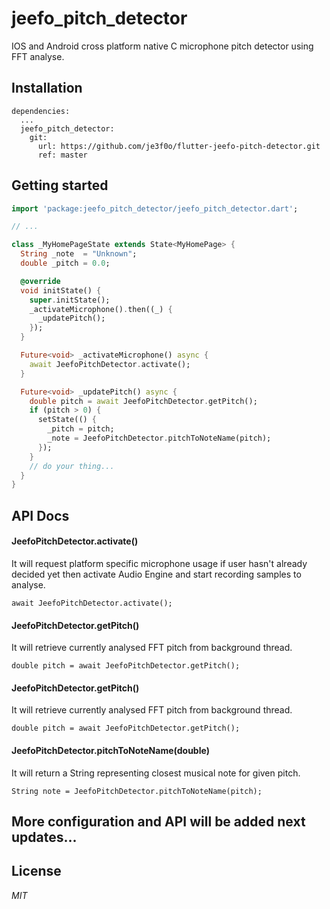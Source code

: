 # jeefo_pitch_detector

IOS and Android cross platform native C microphone pitch detector using FFT 
analyse.

## Installation
```
dependencies:
  ...
  jeefo_pitch_detector:
    git:
      url: https://github.com/je3f0o/flutter-jeefo-pitch-detector.git
      ref: master
```

## Getting started
```dart
import 'package:jeefo_pitch_detector/jeefo_pitch_detector.dart';

// ...

class _MyHomePageState extends State<MyHomePage> {
  String _note  = "Unknown";
  double _pitch = 0.0;

  @override
  void initState() {
    super.initState();
    _activateMicrophone().then((_) {
      _updatePitch();
    });
  }

  Future<void> _activateMicrophone() async {
    await JeefoPitchDetector.activate();
  }

  Future<void> _updatePitch() async {
    double pitch = await JeefoPitchDetector.getPitch();
    if (pitch > 0) {
      setState(() {
        _pitch = pitch;
        _note = JeefoPitchDetector.pitchToNoteName(pitch);
      });
    }
    // do your thing...
  }
}
```

## API Docs

#### JeefoPitchDetector.activate()
It will request platform specific microphone usage if user hasn't already 
decided yet then activate Audio Engine and start recording samples to analyse.
```
await JeefoPitchDetector.activate();
```

#### JeefoPitchDetector.getPitch()
It will retrieve currently analysed FFT pitch from background thread.
```
double pitch = await JeefoPitchDetector.getPitch();
```

#### JeefoPitchDetector.getPitch()
It will retrieve currently analysed FFT pitch from background thread.
```
double pitch = await JeefoPitchDetector.getPitch();
```

#### JeefoPitchDetector.pitchToNoteName(double)
It will return a String representing closest musical note for given pitch.
```
String note = JeefoPitchDetector.pitchToNoteName(pitch);
```

## More configuration and API will be added next updates...

## License
*MIT*
